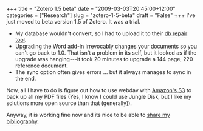 +++
title = "Zotero 1.5 beta"
date = "2009-03-03T20:45:00+12:00"
categories = ["Research"]
slug = "zotero-1-5-beta"
draft = "False"
+++
I've just moved to beta version 1.5 of Zotero. It was a trial.

- My database wouldn't convert, so I had to upload it to
  their [db repair tool](https://www.zotero.org/utils/dbfix/).
- Upgrading the Word add-in irrevocably changes your documents so
you can't go back to 1.0. That isn't a problem in its self, but it
looked as if the upgrade was hanging---it took 20 minutes to upgrade a
144 page, 220 reference document.
- The sync option often gives errors ... but it always manages to sync in the end.

Now, all I have to do is figure out how to use webdav with [Amazon's
S3](https://aws.amazon.com/s3/) to back up all my
PDF files (Yes, I know I could use Jungle
Disk, but I like my solutions more open source than that
(generally)).

Anyway, it is working fine now and its nice to be able to [share my
bibliography](https://www.zotero.org/petersmith/3276/items).

